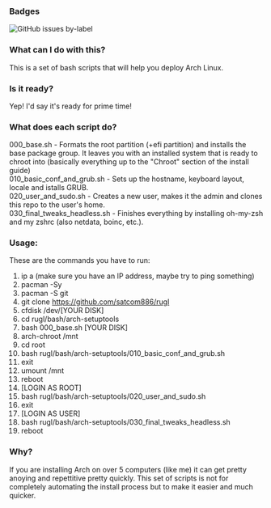 ### Badges
![GitHub issues by-label](https://img.shields.io/github/issues-raw/satcom886/rugl/arch-setuptools.svg)
### What can I do with this?
This is a set of bash scripts that will help you deploy Arch Linux.
### Is it ready?
Yep! I'd say it's ready for prime time!
### What does each script do?
000_base.sh - Formats the root partition (+efi partition) and installs the base package group. It leaves you with an installed system that is ready to chroot into (basically everything up to the "Chroot" section of the install guide)  
010_basic_conf_and_grub.sh - Sets up the hostname, keyboard layout, locale and istalls GRUB.  
020_user_and_sudo.sh - Creates a new user, makes it the admin and clones this repo to the user's home.  
030_final_tweaks_headless.sh - Finishes everything by installing oh-my-zsh and my zshrc (also netdata, boinc, etc.).  
### Usage:
These are the commands you have to run:
1. ip a (make sure you have an IP address, maybe try to ping something)
1. pacman -Sy
1. pacman -S git
1. git clone https://github.com/satcom886/rugl
1. cfdisk /dev/[YOUR DISK]
1. cd rugl/bash/arch-setuptools
1. bash 000_base.sh [YOUR DISK]
1. arch-chroot /mnt
1. cd root
1. bash rugl/bash/arch-setuptools/010_basic_conf_and_grub.sh
1. exit
1. umount /mnt
1. reboot
1. [LOGIN AS ROOT]
1. bash rugl/bash/arch-setuptools/020_user_and_sudo.sh
1. exit
1. [LOGIN AS USER]
1. bash rugl/bash/arch-setuptools/030_final_tweaks_headless.sh
1. reboot
### Why?
If you are installing Arch on over 5 computers (like me) it can get pretty anoying and repettitive pretty quickly. This set of scripts is not for completely automating the install process but to make it easier and much quicker.